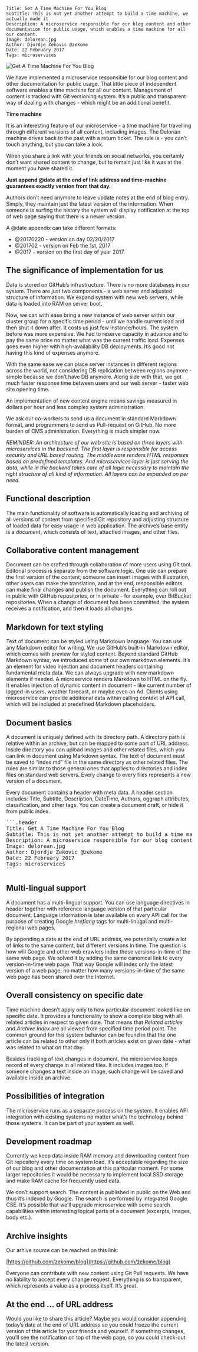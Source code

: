 ```.header
Title: Get A Time Machine For You Blog
Subtitle: This is not yet another attempt to build a time machine, we actually made it
Description: A microservice responsible for our blog content and other documentation for public usage, which enables a time machine for all our content.
Image: delorean.jpg
Author: Djordje Zekovic @zekome
Date: 22 February 2017
Tags: microservices
```

![Get A Time Machine For You Blog](delorean.jpg)

We have implemented a microservice responsible for our blog content and other documentation for public usage. That little piece of independent software enables a time machine for all our content. Management of content is tracked with Git versioning system. It’s a public and transparent way of dealing with changes - which might be an additional benefit.

**Time machine**

It is an interesting feature of our microservice - a time machine for travelling through different versions of all content, including images. The Delorian machine drives back to the past with a return ticket. The rule is - you can’t touch anything, but you can take a look.

When you share a link with your friends on social networks, you certainly don’t want shared content to change, but to remain just like it was at the moment you have shared it. 

**Just append @date at the end of link address and time-machine guarantees exactly version from that day.**
 
Authors don’t need anymore to leave update notes at the end of blog entry. Simply, they maintain just the latest version of the information. When someone is surfing the history the system will display notification at the top of web page saying that there is a newer version.

A @date appendix can take different formats:

- @20170220 - version on day 02/20/2017
- @201702 - version on Feb the 1st, 2017
- @2017 - version on the first day of year 2017.

## The significance of implementation for us

Data is stored on GitHub’s infrastructure. There is no more databases in our system. There are just two components - a web server and adjusted structure of information. We expand system with new web servers, while data is loaded into RAM on server boot.

Now, we can with ease bring a new instance of web server within our cluster group for a specific time period - until we handle current load and then shut it down after. It costs us just few instance/hours. The system before was more expensive. We had to reserve capacity in advance and to pay the same price no matter what was the current traffic load. Expenses goes even higher with high-availability DB deployments. It’s good not having this kind of expenses anymore.

With the same ease we can place server instances in different regions across the world, not considering DB replication between regions anymore - simple because we don’t have DB anymore. Along side with that, we get much faster response time between users and our web server - faster web site opening time.

An implementation of new content engine means savings measured in dollars per hour and less complex system administration.

We ask our co-workers to send us a document in standard Markdown format, and programmers to send us Pull-request on GitHub. No more burden of CMS administration. Everything is much simpler now.
 
*REMINDER: An architecture of our web site is based on three layers with microservices in the backend. The first layer is responsible for access security and URL based routing. The middleware renders HTML responses based on predefined templates. And microservices layer is just serving the data, while in the backend takes care of all logic necessary to maintain the right structure of all kind of information. All layers can be expanded on per need.*

## Functional description

The main functionality of software is automatically loading and archiving of all versions of content from specified Git repository and adjusting structure of loaded data for easy usage in web application. The archive’s base entity is a *document*, which consists of text, attached images, and other files.

## Collaborative content management 

Document can be crafted through collaboration of more users using Git tool. Editorial process is separate from the software logic. One use can prepare the first version of the content, someone can insert images with illustration, other users can make the translation, and at the end, responsible editors can make final changes and publish the document. Everything can roll out in public with GitHub repositories, or in private - for example, over BitBucket repositories. When a change of document has been committed, the system receives a notification, and then it loads all changes.

## Markdown for text styling

Text of document can be styled using Markdown language. You can use any Markdown editor for writing. We use GitHub’s built-in Markdown editor, which comes with preview for styled content. Beyond standard GitHub Markdown syntax, we introduced some of our own markdown elements. It’s an element for video injection and document headers containing fundamental meta data. We can always upgrade with new markdown elements if needed. A microservice renders Markdown to HTML on the fly. It enables injection of dynamic content in document - like current number of logged-in users, weather forecast, or maybe even an Ad. Clients using microservice can provide additional data within calling context of API call, which will be included at predefined Markdown placeholders.

## Document basics
A document is uniquely defined with its directory path. A directory path is relative within an archive, but can be mapped to some part of URL address. Inside directory you can upload images and other related files, which you can link in document using Markdown syntax. The text of document must be saved to “index.md” file in the same directory as other related files. The rules are similar to those general ones that applies to directories and index files on standard web servers. Every change to every files represents a new version of a document.

Every document contains a header with meta data. A header section includes: Title, Subtitle, Description, DateTime, Authors, oggraph attributes, classification, and other tags. You can create a document draft, or hide it from public index.

<pre>
```.header
Title: Get A Time Machine For You Blog
Subtitle: This is not yet another attempt to build a time machine - we actually made it
Description: A microservice responsible for our blog content and other documentation for public usage, which enables a time machine for all our content.
Image: delorean.jpg
Author: Djordje Zekovic @zekome
Date: 22 February 2017
Tags: microservices
```
</pre>

## Multi-lingual support

A document has a multi-lingual support. You can use language directives in header together with reference language version of that particular document. Language information is later available on every API call for the purpose of creating Google *hreflang* tags for multi-linugal and multi-regional web pages.

By appending a date at the end of URL address, we potentially  create a lot of links to the same content, but different versions in time. The question is how will Google and other web crawlers index those versions-in-time of the same web page. We solved it by adding the same canonical link to every version-in-time web page. That way Google will index only the latest version of a web page, no matter how many versions-in-time of the same web page has been shared over the Internet.


## Overall consistency on specific date

Time machine doesn’t apply only to how particular document looked like on specific date. It provides a functionality to show a complete blog with all related articles in respect to given date. That means that *Related articles* and *Archive Index* are all viewed from specified time period point. The common ground for this system behavior can be found in that the one article can be related to other only if both articles exist on given date - what was related to what on that day. 

Besides tracking of text changes in document, the microservice keeps record of every change in all related files. It includes images too. If someone changes a text inside an image, such change will be saved and available inside an archive.


## Possibilities of integration

The microservice runs as a separate process on the system. It enables API integration with existing systems no matter what’s the technology behind those systems. It can be part of your system as well.

## Development roadmap

Currently we keep data inside RAM memory and downloading content from Git repository every time on system load. It’s acceptable regarding the size of our blog and other documentation at this particular moment. For some larger repositories it would be necessary to implement local SSD storage and make RAM cache for frequently used data.

We don’t support search. The content is published in public on the Web and thus it’s indexed by Google. The search is performed by integrated Google CSE. It’s possible that we’ll upgrade microservice with some search capabilities within interesting logical parts of a document (excerpts, images, body etc.).


## Archive insights

Our arhive source can be reached on this link:

[https://github.com/zekome/blog](https://github.com/zekome/blog)

Everyone can contribute with new content using Git Pull requests. We have no liability to accept every change request. Everything is so transparent, which represents a value as a process itself. It’s great.

## At the end … of URL address

Would you like to share this article? Maybe you would consider appending today’s date at the end of URL address so you could freeze the current version of this article for your friends and yourself. If something changes, you’ll see the notification on top of the web page, so you could check-out the latest version.






